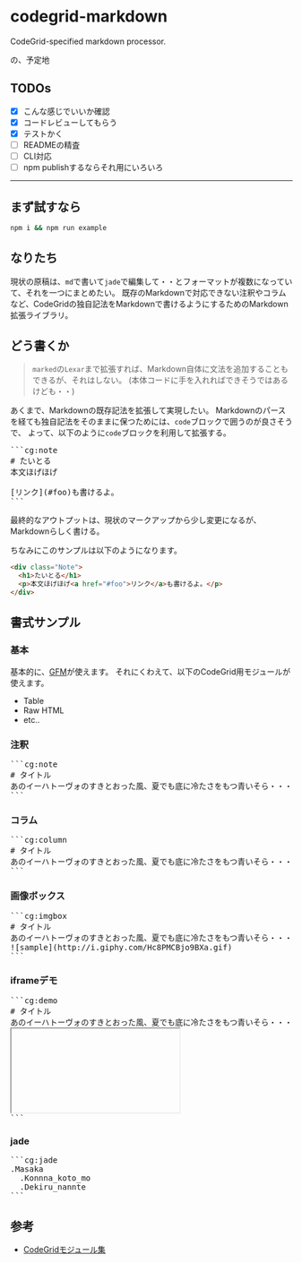 # codegrid-markdown
CodeGrid-specified markdown processor.

の、予定地

## TODOs
- [x] こんな感じでいいか確認
- [x] コードレビューしてもらう
- [x] テストかく
- [ ] READMEの精査
- [ ] CLI対応
- [ ] npm publishするならそれ用にいろいろ

- - -

## まず試すなら
```sh
npm i && npm run example
```

## なりたち
現状の原稿は、`md`で書いて`jade`で編集して・・とフォーマットが複数になっていて、それを一つにまとめたい。
既存のMarkdownで対応できない注釈やコラムなど、CodeGridの独自記法をMarkdownで書けるようにするためのMarkdown拡張ライブラリ。

## どう書くか
> `marked`の`Lexar`まで拡張すれば、Markdown自体に文法を追加することもできるが、それはしない。
> (本体コードに手を入れればできそうではあるけども・・)

あくまで、Markdownの既存記法を拡張して実現したい。
Markdownのパースを経ても独自記法をそのままに保つためには、`code`ブロックで囲うのが良さそうで、
よって、以下のように`code`ブロックを利用して拡張する。

<pre>
```cg:note
# たいとる
本文ほげほげ

[リンク](#foo)も書けるよ。
```</pre>

最終的なアウトプットは、現状のマークアップから少し変更になるが、Markdownらしく書ける。

ちなみにこのサンプルは以下のようになります。

```html
<div class="Note">
  <h1>たいとる</h1>
  <p>本文ほげほげ<a href="#foo">リンク</a>も書けるよ。</p>
</div>
```


## 書式サンプル
### 基本
基本的に、[GFM](https://help.github.com/articles/github-flavored-markdown)が使えます。
それにくわえて、以下のCodeGrid用モジュールが使えます。

- Table
- Raw HTML
- etc..

### 注釈
<pre>
```cg:note
# タイトル
あのイーハトーヴォのすきとおった風、夏でも底に冷たさをもつ青いそら・・・
```</pre>

### コラム
<pre>
```cg:column
# タイトル
あのイーハトーヴォのすきとおった風、夏でも底に冷たさをもつ青いそら・・・
```</pre>

### 画像ボックス
<pre>
```cg:imgbox
# タイトル
あのイーハトーヴォのすきとおった風、夏でも底に冷たさをもつ青いそら・・・
![sample](http://i.giphy.com/Hc8PMCBjo9BXa.gif)
```</pre>

### iframeデモ
<pre>
```cg:demo
# タイトル
あのイーハトーヴォのすきとおった風、夏でも底に冷たさをもつ青いそら・・・
<iframe data-trigger="data-trigger" src="" class="sizeM"></iframe>
```</pre>

### jade
<pre>
```cg:jade
.Masaka
  .Konnna_koto_mo
  .Dekiru_nannte
```</pre>

## 参考
- [CodeGridモジュール集](https://staging-codegrid.herokuapp.com/entry/jade-samples)
